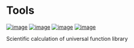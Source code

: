 # Tools

[![image](https://img.shields.io/badge/Pypi-0.0.5-green.svg)](https://pypi.org/project/guang)
[![image](https://img.shields.io/badge/python-3.X-blue.svg)](https://www.python.org/)
[![image](https://img.shields.io/badge/license-GPL_v3-blue.svg)](LICENSE)
[![image](https://img.shields.io/badge/author-K.y-orange.svg)](https://github.com/beidongjiedeguang)



Scientific calculation of universal function library

